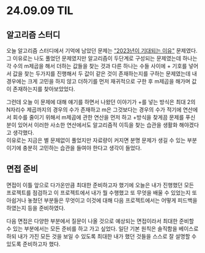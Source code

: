 # 24.09.09 TIL

## 알고리즘 스터디

오늘 알고리즘 스터디에서 기억에 남았던 문제는 ["2023년이 기대되는 이유"](https://www.acmicpc.net/problem/27231) 문제였다. 그 이유로는 나도 풀었던 문제였지만 알고리즘이 두단계로 구성되는 문제였는데 하나는 각 수의 m제곱을 해서 더하는 값들을 찾는 것과 다른 하나는 수들 사이에 + 기호를 넣어서 값을 찾는 두가지를 진행해서 두 값이 같은 것이 존재하는지를 구하는 문제였는데 내 경우에는 크게 고민을 하지 않고 더하기를 먼저 재귀적으로 구한 후 m제곱을 해가며 값이 존재하는지를 찾아보았었다.

그런데 오늘 이 문제에 대해 얘기를 하면서 나왔던 이야기가 +를 넣는 방식은 최대 2의 N자리수 제곱까지의 경우의 수가 존재하고 m은 그것보다는 경우의 수가 적기에 연산에서 회수를 줄이기 위해서 m제곱에 관한 연산을 먼저 하고 +방식을 찾게끔 문제를 푸신 분이 있어서 이러한 사소한 연산에서도 알고리즘적 이득을 찾는 습관을 생활화 해야겠다고 생각했다.<br>
이유로는 지금은 별 문제없이 풀었지만 자료량이 커지면 분명 문제가 생길 수 있는 부분이기에 충분히 고민하는 습관을 들여야 한다고 생각이 들었다.

## 면접 준비

면접이 이틀 앞으로 다가온만큼 최대한 준비하고자 했기에 오늘은 내가 진행했던 모든 프로젝트를 점검하고 이 프로젝트에서 내가 뭘 수행했고 또 무엇을 배울 수 있었는지 또 아쉽거나 놓쳤던 부분들은 무엇이고 이것에 대해 다음 프로젝트에서는 어떻게 피드백을 하였는지 등을 준비하였다.

다음 면접은 다양한 부분에서 질문이 나올 것으로 예상되는 면접이라서 최대한 준비할 수 있는 부분에서는 모든 준비를 하고 가고 싶었다. 일단 기본 원칙은 솔직함을 베이스로 하되 내가 가진 모든 것을 보일 수 있도록 최대한 내가 했던 것들을 스스로 잘 설명할 수 있도록 준비하고자 했다.
